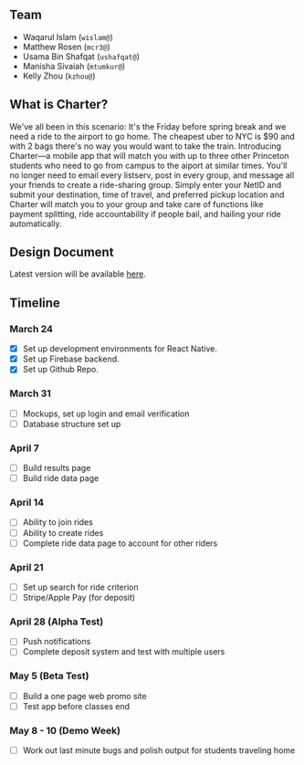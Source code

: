 ## Team
* Waqarul Islam (`wislam@`)
* Matthew Rosen (`mcr3@`)
* Usama Bin Shafqat (`ushafqat@`)
* Manisha Sivaiah (`mtumkur@`)
* Kelly Zhou (`kzhou@`)

## What is Charter?
We've all been in this scenario: It's the Friday before spring break and we need a ride to the airport to go home. The cheapest uber to NYC is $90 and with 2 bags there's no way you would want to take the train. Introducing Charter––a mobile app that will match you with up to three other Princeton students who need to go from campus to the aiport at similar times. You'll no longer need to email every listserv, post in every group, and message all your friends to create a ride-sharing group. Simply enter your NetID and submit your destination, time of travel, and preferred pickup location and Charter will match you to your group and take care of functions like payment splitting, ride accountability if people bail, and hailing your ride automatically.

## Design Document
Latest version will be available [here](docs/Design_Document.pdf).

## Timeline
### March 24
- [x] Set up development environments for React Native. 
- [x] Set up Firebase backend. 
- [x] Set up Github Repo.

### March 31
- [ ] Mockups, set up login and email verification
- [ ] Database structure set up

### April 7
- [ ] Build results page
- [ ] Build ride data page

### April 14
- [ ] Ability to join rides
- [ ] Ability to create rides
- [ ] Complete ride data page to account for other riders

### April 21
- [ ] Set up search for ride criterion
- [ ] Stripe/Apple Pay (for deposit)

### April 28 (Alpha Test)
- [ ] Push notifications
- [ ] Complete deposit system and test with multiple users

### May 5 (Beta Test)
- [ ] Build a one page web promo site
- [ ] Test app before classes end

### May 8 - 10 (Demo Week)
- [ ] Work out last minute bugs and polish output for students traveling home
